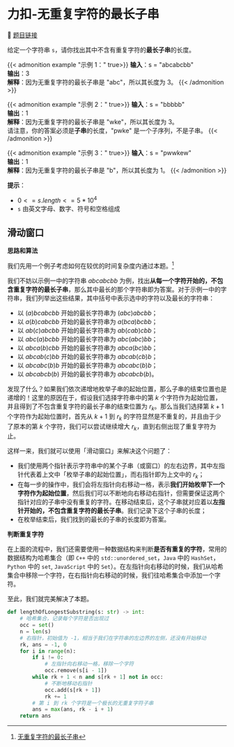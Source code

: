 # 力扣-无重复字符的最长子串 

    
:link: [题目链接](https://leetcode.cn/problems/longest-substring-without-repeating-characters)

给定一个字符串 `s`，请你找出其中不含有重复字符的**最长子串**的长度。

{{< admonition example "示例 1：" true>}}
**输入**：s = "abcabcbb"<br>
**输出**：3<br>
**解释**：因为无重复字符的最长子串是 "abc"，所以其长度为 3。
{{< /admonition >}}

{{< admonition example "示例 2：" true>}}
**输入**：s = "bbbbb"<br>
**输出**：1<br>
**解释**：因为无重复字符的最长子串是 "wke"，所以其长度为 3。<br>
     请注意，你的答案必须是**子串**的长度，"pwke" 是一个子序列，不是子串。
{{< /admonition >}}

{{< admonition example "示例 3：" true>}}
**输入**：s = "pwwkew"<br>
**输出**：1<br>
**解释**：因为无重复字符的最长子串是 "b"，所以其长度为 1。
{{< /admonition >}}

**提示**：

- $0 <= s.length <= 5 * 10^{4}$
- `s` 由英文字母、数字、符号和空格组成

## 滑动窗口

**思路和算法**

我们先用一个例子考虑如何在较优的时间复杂度内通过本题。[^1]

我们不妨以示例一中的字符串 $abcabcbb$ 为例，找出**从每一个字符开始的，不包含重复字符的最长子串**，那么其中最长的那个字符串即为答案。对于示例一中的字符串，我们列举出这些结果，其中括号中表示选中的字符以及最长的字符串：

- 以 $(a)bcabcbb$ 开始的最长字符串为 $(abc)abcbb$；
- 以 $a(b)cabcbb$ 开始的最长字符串为 $a(bca)bcbb$；
- 以 $ab(c)abcbb$ 开始的最长字符串为 $ab(cab)cbb$；
- 以 $abc(a)bcbb$ 开始的最长字符串为 $abc(abc)bb$；
- 以 $abca(b)cbb$ 开始的最长字符串为 $abca(bc)bb$；
- 以 $abcab(c)bb$ 开始的最长字符串为 $abcab(cb)b$；
- 以 $abcabc(b)b$ 开始的最长字符串为 $abcabc(b)b$；
- 以 $abcabcb(b)$ 开始的最长字符串为 $abcabcb(b)$。

发现了什么？如果我们依次递增地枚举子串的起始位置，那么子串的结束位置也是递增的！这里的原因在于，假设我们选择字符串中的第 $k$ 个字符作为起始位置，并且得到了不包含重复字符的最长子串的结束位置为 $r_{k}$。那么当我们选择第 $k+1$ 个字符作为起始位置时，首先从 $k+1$ 到 $r_{k}$ 的字符显然是不重复的，并且由于少了原本的第 $k$ 个字符，我们可以尝试继续增大 $r_{k}$，直到右侧出现了重复字符为止。

这样一来，我们就可以使用「滑动窗口」来解决这个问题了：

- 我们使用两个指针表示字符串中的某个子串（或窗口）的左右边界，其中左指针代表着上文中「枚举子串的起始位置」，而右指针即为上文中的 $r_{k}$；
- 在每一步的操作中，我们会将左指针向右移动一格，表示**我们开始枚举下一个字符作为起始位置**，然后我们可以不断地向右移动右指针，但需要保证这两个指针对应的子串中没有重复的字符。在移动结束后，这个子串就对应着以**左指针开始的，不包含重复字符的最长子串**。我们记录下这个子串的长度；
- 在枚举结束后，我们找到的最长的子串的长度即为答案。

**判断重复字符**

在上面的流程中，我们还需要使用一种数据结构来判断**是否有重复的字符**，常用的数据结构为哈希集合（即 `C++` 中的 `std::unordered_set`，`Java` 中的 `HashSet`，`Python` 中的 `set`, `JavaScript` 中的 `Set`）。在左指针向右移动的时候，我们从哈希集合中移除一个字符，在右指针向右移动的时候，我们往哈希集合中添加一个字符。

至此，我们就完美解决了本题。

```python
def lengthOfLongestSubstring(s: str) -> int:
    # 哈希集合，记录每个字符是否出现过
    occ = set()
    n = len(s)
    # 右指针，初始值为 -1，相当于我们在字符串的左边界的左侧，还没有开始移动
    rk, ans = -1, 0
    for i in range(n):
        if i != 0:
            # 左指针向右移动一格，移除一个字符
            occ.remove(s[i - 1])
        while rk + 1 < n and s[rk + 1] not in occ:
            # 不断地移动右指针
            occ.add(s[rk + 1])
            rk += 1
        # 第 i 到 rk 个字符是一个极长的无重复字符子串
        ans = max(ans, rk - i + 1)
    return ans
```

[^1]: [无重复字符的最长子串](https://leetcode.cn/problems/longest-substring-without-repeating-characters/solutions/227999/wu-zhong-fu-zi-fu-de-zui-chang-zi-chuan-by-leetc-2/)









